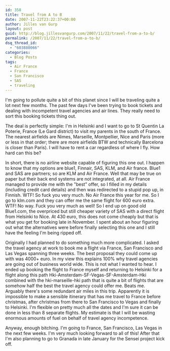 ```yaml
---
id: 358
title: Travel from A to B
date: 2007-11-22T23:22:37+00:00
author: Jilles van Gurp
layout: post
guid: http://blog.jillesvangurp.com/2007/11/22/travel-from-a-to-b/
permalink: /2007/11/22/travel-from-a-to-b/
dsq_thread_id:
  - "603880066"
categories:
  - Blog Posts
tags:
  - Air France
  - France
  - San Francisco
  - SAS
  - traveling
---
```

I'm going to pollute quite a bit of this planet since I will be traveling quite a lot next few months. The past few days I've been trying to book tickets and dealing with incompetent travel agencies and air lines. They really need to sort this booking tickets thing out.

The deal is perfectly simple: I'm in Helsinki and I want to go to St Quentin La Poterie, France (Le Gard district) to visit my parents in the south of France. The nearest airfields are Nimes, Marseille, Montpellier, Nice and Paris (more or less in that order; there are more airfields BTW and technically Barcelona is closer than Paris). I will have to rent a car regardless of where I fly. How hard can this be?

In short, there is no airline website capable of figuring this one out. I happen to know that my options are blue1, Finnair, SAS, KLM, and Air france. Blue1 and SAS are partners; so are KLM and Air France. Well that may be true on paper but their back end systems are not integrated, at all. Air France managed to provide me with the "best" offer, so I filled in my details (including credit card details) and then was redirected to a stupid pop up, in Finnish. WTF! So fuck you very much. No Air France this year for me. So I go to klm.com and they can offer me the same flight for 600 euro extra. WTF! No way. Fuck you very much as well! So I end up on good old Blue1.com, the overpriced but still cheaper variety of SAS with a direct flight from Helsinki to Nice. At 430 euro, this does not come cheaply but that is what you get for booking late in November. I spent about an hour figuring out what the alternatives were before finally selecting this one and I still have the feeling I'm being ripped off.

Originally I had planned to do something much more complicated. I asked the travel agency at work to book me a flight via France, San Francisco and Las Vegas spanning three weeks. The best proposal they could come up with was 4000+ euro. In my view this explains 100% why travel agencies are going out of business world wide. This is not what I wanted to hear. I ended up booking the flight to France myself and returning to Helsinki for a flight along this path Hki-Amsterdam-SF-Vegas-SF-Amsterdam-Hki combined with the hki-marseille-hki path that is quite a bit of flights that are somehow half the best the travel agency could offer me. Beats me. Arguably there's some redundant air miles in this trip. Apparently it is impossible to make a sensible itinerary that has me travel to France before christmas, after christmas from there to San Francisco to Vegas and finally to Helsinki. I'm flexible on pretty much all the dates and I'm sure it can be done in less than 8 separate flights. My estimate is that I will be wasting enormous amounts of fuel on behalf of travel agency incompetence.

Anyway, enough bitching. I'm going to France, San Francisco, Las Vegas in the next few weeks. I'm very much looking forward to all of this! After that I'm also planning to go to Granada in late January for the Sensei project kick off.


